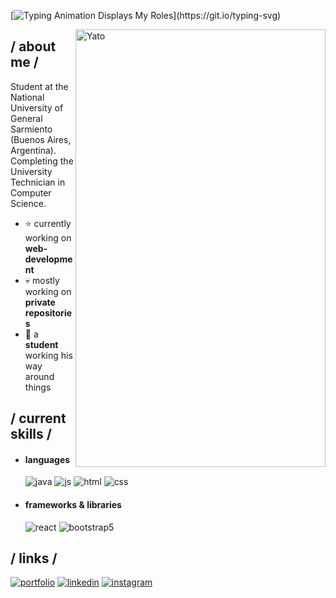 [![Typing Animation Displays My Roles](https://readme-typing-svg.herokuapp.com?color=%2336BCF7&lines=Hi+I'm+David,+a+Programming+Student;Welcome+to+my+Github+profile;)](https://git.io/typing-svg)

<img align="right" width="400" height="700" alt="Yato" src="https://w0.peakpx.com/wallpaper/685/150/HD-wallpaper-yato-noragami-thumbnail.jpg"/>

## / about me /

  Student at the National University of General Sarmiento (Buenos Aires, Argentina).
  Completing the University Technician in Computer Science.
  
- ⭐ currently working on **web-development**
- 💀 mostly working on **private repositories**
- 👾 a **student** working his way around things
  
## / current skills / 
  
- #### languages 
  <img src = "https://img.shields.io/badge/java-%23ED8B00.svg?style=for-the-badge&logo=java&logoColor=white" alt = "java" />
  <img src = "https://img.shields.io/badge/JavaScript-323330?style=for-the-badge&logo=javascript&logoColor=F7DF1E" alt = "js" />
  <img src = "https://img.shields.io/badge/HTML5-E34F26?style=for-the-badge&logo=html5&logoColor=white" alt = "html" />
  <img src = "https://img.shields.io/badge/CSS3-1572B6?style=for-the-badge&logo=css3&logoColor=white" alt = "css" />

<!--
  - <h5> currently learning </h5>
    <img src = "https://img.shields.io/badge/c++-%23239120.svg?style=for-the-badge&logo=c++&logoColor=white" alt = "c++" />
-->
  
- #### frameworks & libraries 
  <img src = "https://img.shields.io/badge/react-%2320232a.svg?style=for-the-badge&logo=react&logoColor=%2361DAFB" alt = "react" />
  <img src = "https://img.shields.io/badge/bootstrap-%23563D7C.svg?style=for-the-badge&logo=bootstrap&logoColor=white" alt = "bootstrap5" />


## / links /

[![portfolio](https://img.shields.io/badge/my_portfolio-000?style=for-the-badge&logo=ko-fi&logoColor=white)](https://imdaviddev.netlify.app/)
[![linkedin](https://img.shields.io/badge/linkedin-0A66C2?style=for-the-badge&logo=linkedin&logoColor=white)](https://[www.linkedin.com](https://www.linkedin.com/in/davidca%C3%B1etedeveloper/)/)
[![instagram](https://img.shields.io/badge/Instagram-E4405F?style=for-the-badge&logo=instagram&logoColor=white)](https://www.instagram.com/_imdaviddev_/)
